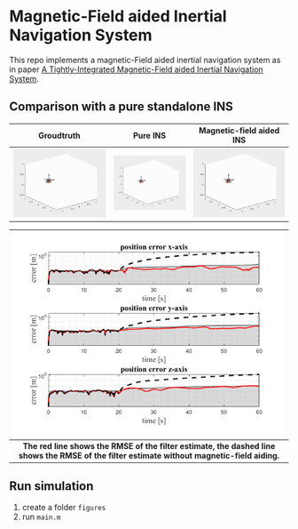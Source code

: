 # Magnetic-Field aided Inertial Navigation System

This repo implements a magnetic-Field aided inertial navigation system as in paper [A Tightly-Integrated Magnetic-Field aided Inertial
Navigation System](https://www.researchgate.net/publication/360672526_A_Tightly-Integrated_Magnetic-Field_aided_Inertial_Navigation_System). 

## Comparison with a pure standalone INS
Groudtruth             |  Pure INS  | Magnetic-field aided INS
:-------------------------:|:-------------------------:|:-------------------------:
![](./Groundtruth.gif)  |  ![](./MagNoAid.gif) | ![](./MagAid.gif) 




|![](./comparison.png)
|:--:|
| <b>The red line shows the RMSE of the filter estimate, the dashed line shows the RMSE of the filter estimate without magnetic-field aiding.</b>|



## Run simulation
1. create a folder `figures` 
2. run `main.m`



